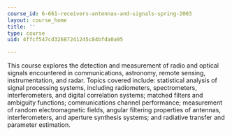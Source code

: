 ```yaml
---
course_id: 6-661-receivers-antennas-and-signals-spring-2003
layout: course_home
title: ''
type: course
uid: 4ffcf547cd32687241245c84bfda0a95

---
```

This course explores the detection and measurement of radio and optical signals encountered in communications, astronomy, remote sensing, instrumentation, and radar. Topics covered include: statistical analysis of signal processing systems, including radiometers, spectrometers, interferometers, and digital correlation systems; matched filters and ambiguity functions; communications channel performance; measurement of random electromagnetic fields, angular filtering properties of antennas, interferometers, and aperture synthesis systems; and radiative transfer and parameter estimation.
